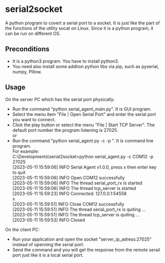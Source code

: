 # serial2socket
A python program to covert a serial port to a socket. It is just like the part of the functions of the utility socat on Linux. Since it is a python program, it can be run on different OS. 

## Preconditions
- It is a python3 program. You have to install python3.
- You need also install some addtion python libs via pip, such as pyserial, numpy, Pillow.

## Usage
On the server PC which has the serial port physically:
- Run the command "python serial_agent_main.py". It is GUI program.
- Select the menu item "File | Open Serial Port" and enter the serial port you want to connect.
- Click the play button or select the menu "File | Start TCP Server". The default port number the program listening is 27025.  
or  
- Run the command "python serial_agent.py -c <serial port> -p <tcp port>". It is command line program.  
  For example:  
  C:\Developments\serial2socket>python serial_agent.py -c COM12 -p 27025  
  [2023-05-11 15:59:06] INFO    Serial Agent v1.0.0, press x then enter key to quit  
  [2023-05-11 15:59:06] INFO    Open COM12 successfully  
  [2023-05-11 15:59:06] INFO    The thread serial_port_rx is started  
  [2023-05-11 15:59:06] INFO    The thread tcp_server is started  
  [2023-05-11 15:59:23] INFO    Connected: 127.0.0.1:54558  
  x  
  [2023-05-11 15:59:51] INFO    Close COM12 successfully  
  [2023-05-11 15:59:51] INFO    The thread serial_port_rx is quiting ...  
  [2023-05-11 15:59:51] INFO    The thread tcp_server is quiting ...  
  [2023-05-11 15:59:53] INFO    Closed  

On the client PC:
- Run your application and open the socket "server_ip_adress:27025" instead of openning the serial port.
- Send the command and you will get the response from the remote serail port just like it is a local serial port. 
